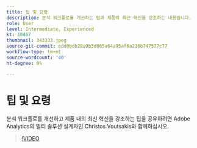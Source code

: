 ```yaml
---
title: 팁 및 요령
description: 분석 워크플로를 개선하는 팁과 제품의 최근 혁신을 강조하는 내용입니다.
role: User
level: Intermediate, Experienced
kt: 10467
thumbnail: 343333.jpeg
source-git-commit: edd0bdb28a9b3d065a64a95af6a216b747577c77
workflow-type: tm+mt
source-wordcount: '40'
ht-degree: 0%

---
```


# 팁 및 요령

분석 워크플로를 개선하고 제품 내의 최신 혁신을 강조하는 팁을 공유하려면 Adobe Analytics의 멀티 솔루션 설계자인 Christos Voutsakis와 함께하십시오.

>[!VIDEO](https://video.tv.adobe.com/v/343333/?quality=12&learn=on)

